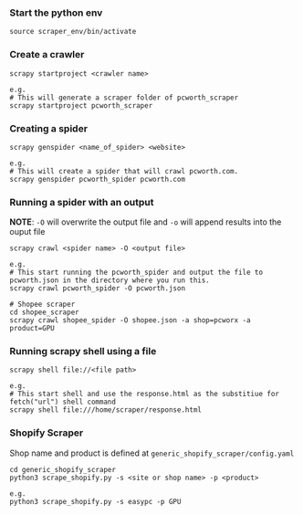 ### Start the python env
```
source scraper_env/bin/activate
```
### Create a crawler
```
scrapy startproject <crawler name>

e.g.
# This will generate a scraper folder of pcworth_scraper
scrapy startproject pcworth_scraper
```

### Creating a spider
```
scrapy genspider <name_of_spider> <website> 

e.g.
# This will create a spider that will crawl pcworth.com.
scrapy genspider pcworth_spider pcworth.com
```

### Running a spider with an output
**NOTE**: ```-O``` will overwrite the output file and ```-o``` will append results into the ouput file
```
scrapy crawl <spider name> -O <output file>

e.g.
# This start running the pcworth_spider and output the file to pcworth.json in the directory where you run this.
scrapy crawl pcworth_spider -O pcworth.json  

# Shopee scraper
cd shopee_scraper
scrapy crawl shopee_spider -O shopee.json -a shop=pcworx -a product=GPU
```

### Running scrapy shell using a file
```
scrapy shell file://<file path>

e.g.
# This start shell and use the response.html as the substitiue for fetch("url") shell command
scrapy shell file:///home/scraper/response.html
```

### Shopify Scraper

Shop name and product is defined at ```generic_shopify_scraper/config.yaml```

```
cd generic_shopify_scraper
python3 scrape_shopify.py -s <site or shop name> -p <product>

e.g.
python3 scrape_shopify.py -s easypc -p GPU
```

